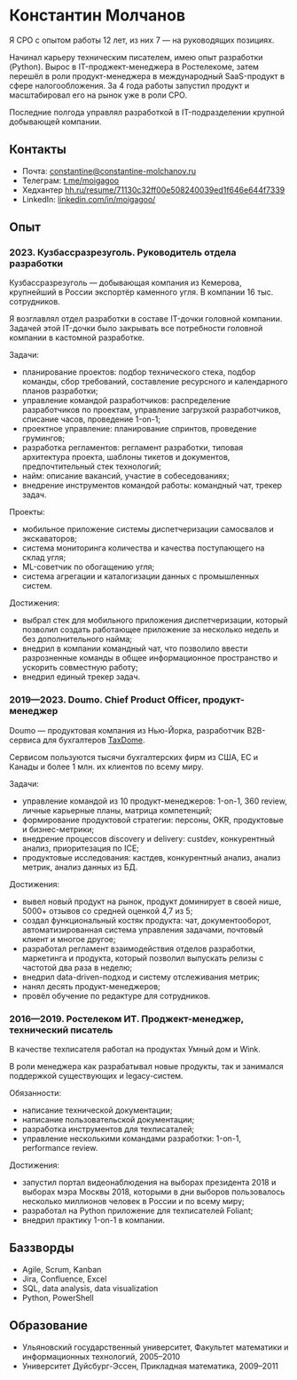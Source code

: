 # Константин Молчанов

Я CPO с опытом работы 12 лет, из них 7 — на руководящих позициях.

Начинал карьеру техническим писателем, имею опыт разработки (Python). Вырос в IT-проджект-менеджера в Ростелекоме, затем перешёл в роли продукт-менеджера в международный SaaS-продукт в сфере налогообложения. За 4 года работы запустил продукт и масштабировал его на рынок уже в роли CPO.

Последние полгода управлял разработкой в IT-подразделении крупной добывающей компании.


## Контакты

-   Почта: [constantine@constantine-molchanov.ru](mailto:constantine@constantine-molchanov.ru)
-   Телеграм: [t.me/moigagoo](https://t.me/moigagoo)
-   Хедхантер [hh.ru/resume/71130c32ff00e508240039ed1f646e644f7339](https://hh.ru/resume/71130c32ff00e508240039ed1f646e644f7339)
-   LinkedIn: [linkedin.com/in/moigagoo/](https://linkedin.com/in/moigagoo/)


## Опыт

### 2023. Кузбассразрезуголь. Руководитель отдела разработки

Кузбассразрезуголь — добывающая компания из Кемерова, крупнейший в России экспортёр каменного угля. В компании 16 тыс. сотрудников.

Я возглавлял отдел разработки в составе IT-дочки головной компании. Задачей этой IT-дочки было закрывать все потребности головной компании в кастомной разработке.

Задачи:

-   планирование проектов: подбор технического стека, подбор команды, сбор требований, составление ресурсного и календарного планов разработки;
-   управление командой разработчиков: распределение разработчиков по проектам, управление загрузкой разработчиков, списание часов, проведение 1-on-1;
-   проектное управление: планирование спринтов, проведение грумингов;
-   разработка регламентов: регламент разработки, типовая архитектура проекта, шаблоны тикетов и документов, предпочтительный стек технологий;
-   найм: описание вакансий, участие в собеседованиях;
-   внедрение инструментов командой работы: командный чат, трекер задач.

Проекты:

-   мобильное приложение системы диспетчеризации самосвалов и экскаваторов;
-   система мониторинга количества и качества поступающего на склад угля;
-   ML-советчик по обогащению угля;
-   система агрегации и каталогизации данных с промышленных систем.

Достижения:

-   выбрал стек для мобильного приложения диспетчеризации, который позволил создать работающее приложение за несколько недель и без дополнительного найма;
-   внедрил в компании командный чат, что позволило ввести разрозненные команды в общее информационное пространство и ускорить совместную работу;
-   внедрил единый трекер задач.


### 2019—2023. Doumo. Chief Product Officer, продукт-менеджер

Doumo — продуктовая компания из Нью-Йорка, разработчик B2B-сервиса для бухгалтеров [TaxDome](https://taxdome.com).

Сервисом пользуются тысячи бухгалтерских фирм из США, ЕС и Канады и более 1 млн. их клиентов по всему миру.

Задачи:

-   управление командой из 10 продукт-менеджеров: 1-on-1, 360 review, личные карьерные планы, матрица компетенций;
-   формирование продуктовой стратегии: персоны, OKR, продуктовые и бизнес-метрики;
-   внедрение процессов discovery и delivery: custdev, конкурентный анализ, приоритезация по ICE;
-   продуктовые исследования: кастдев, конкурентный анализ, анализ метрик, анализ данных из БД.

Достижения:

-   вывел новый продукт на рынок, продукт доминирует в своей нише, 5000+ отзывов со средней оценкой 4,7 из 5;
-   создал функциональный костяк продукта: чат, документооборот, автоматизированная система управления задачами, почтовый клиент и многое другое;
-   разработал регламент взаимодействия отделов разработки, маркетинга и продукта, который позволил выпускать релизы с частотой два раза в неделю;
-   внедрил data-driven-подход и систему отслеживания метрик;
-   нанял десять продукт-менеджеров;
-   провёл обучение по редактуре для сотрудников.


### 2016—2019. Ростелеком ИТ. Проджект-менеджер, технический писатель

В качестве техписателя работал на продуктах Умный дом и Wink.

В роли менеджера как разрабатывал новые продукты, так и занимался поддержкой существующих и legacy-систем.

Обязанности:

-   написание технической документации;
-   написание пользовательской документации;
-   разработка инструментов для техписаталей;
-   управление несколькими командами разработки: 1-on-1, performance review.

Достижения:

-   запустил портал видеонаблюдения на выборах президента 2018 и выборах мэра Москвы 2018, которыми в дни выборов пользовалось несколько миллионов человек в России и по всему миру;
-   разработал на Python приложение для техписателей Foliant;
-   внедрил практику 1-on-1 в компании.


## Баззворды

-   Agile, Scrum, Kanban
-   Jira, Confluence, Excel
-   SQL, data analysis, data visualization
-   Python, PowerShell


## Образование

-   Ульяновский государственный университет, Факультет математики и информационных технологий, 2005–2010
-   Университет Дуйсбург-Эссен, Прикладная математика, 2009–2011
